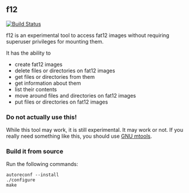 ## f12

[![Build Status](https://drone.kalehmann.de/api/badges/karsten/f12/status.svg)](https://drone.kalehmann.de/karsten/f12)

f12 is an experimental tool to access fat12 images without requiring superuser
privileges for mounting them.

It has the ability to
- create fat12 images
- delete files or directories on fat12 images
- get files or directories from them
- get information about them
- list their contents
- move around files and directories on fat12 images
- put files or directories on fat12 images

### Do not actually use this!

While this tool may work, it is still experimental. It may work or not. If you
really need something like this, you should use
[GNU mtools](https://www.gnu.org/software/mtools/).

### Build it from source

Run the following commands:

```
autoreconf --install
./configure
make
```
